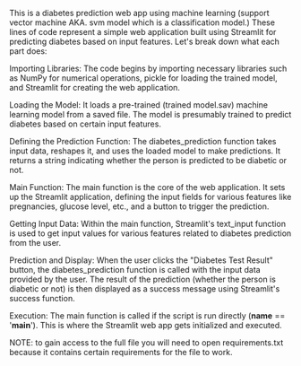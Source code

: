 This is a diabetes prediction web app using machine learning (support vector machine AKA. svm model which is a classification model.) 
These lines of code represent a simple web application built using Streamlit for predicting diabetes based on input features. Let's break down what each part does:

Importing Libraries: The code begins by importing necessary libraries such as NumPy for numerical operations, pickle for loading the trained model, and Streamlit for creating the web application.

Loading the Model: It loads a pre-trained (trained model.sav) machine learning model from a saved file. The model is presumably trained to predict diabetes based on certain input features.

Defining the Prediction Function: The diabetes_prediction function takes input data, reshapes it, and uses the loaded model to make predictions. It returns a string indicating whether the person is predicted to be diabetic or not.

Main Function: The main function is the core of the web application. It sets up the Streamlit application, defining the input fields for various features like pregnancies, glucose level, etc., and a button to trigger the prediction.

Getting Input Data: Within the main function, Streamlit's text_input function is used to get input values for various features related to diabetes prediction from the user.

Prediction and Display: When the user clicks the "Diabetes Test Result" button, the diabetes_prediction function is called with the input data provided by the user. The result of the prediction (whether the person is diabetic or not) is then displayed as a success message using Streamlit's success function.

Execution: The main function is called if the script is run directly (__name__ == '__main__'). This is where the Streamlit web app gets initialized and executed.

NOTE: to gain access to the full file you will need to open requirements.txt because it contains certain requirements for the file to work.

